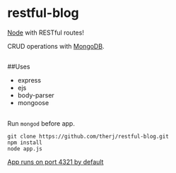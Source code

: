# restful-blog

[Node](https://nodejs.org/en/) with RESTful routes!

CRUD operations with [MongoDB](https://www.mongodb.com).

##
##Uses
* express
* ejs
* body-parser
* mongoose

##
Run `mongod` before app.

    git clone https://github.com/therj/restful-blog.git
    npm install
	node app.js
  
[App runs on port 4321 by default](http://localhost:4321/)
